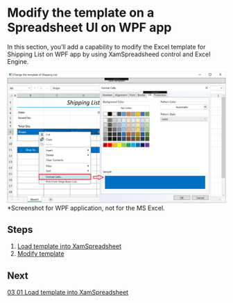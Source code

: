 # Modify the template on a Spreadsheet UI on WPF app

In this section, you’ll add a capability to modify the Excel template for Shipping List on WPF app by using XamSpreadsheed control and Excel Engine.

![](../assets/03-02-01.png)
*Screenshot for WPF application, not for the MS Excel.

## Steps
1. [Load template into XamSpreadsheet](03-01-Load-template-into-XamSpreadsheet.md)
2. [Modify template](03-02-Modify-template.md)

## Next
[03 01 Load template into XamSpreadsheet](03-01-Load-template-into-XamSpreadsheet.md)